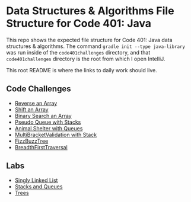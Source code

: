 # Data Structures & Algorithms File Structure for Code 401: Java

This repo shows the expected file structure for Code 401: Java data structures & algorithms. The command `gradle init --type java-library` was run inside of the `code401challenges` directory, and that `code401challenges` directory is the root from which I open IntelliJ.

This root README is where the links to daily work should live.

## Code Challenges 
* [Reverse an Array](./readmes/arrayreverse_README.md)
* [Shift an Array](./readmes/arrayshift_README.md)
* [Binary Search an Array](./readmes/binarysearch_README.md)
* [Pseudo Queue with Stacks](./data-structures/stacksandqueues/readmes/pseudoqueue_README.md)
* [Animal Shelter with Queues](./data-structures/stacksandqueues/readmes/animalshelter_README.md)
* [MultiBracketValidation with Stack](./data-structures/stacksandqueues/readmes/multibracketvalidation_README.md)
* [FizzBuzzTree](./data-structures/tree/readmes/fizzbuzztree_README.md)
* [BreadthFirstTraversal](./data-structures/tree/readmes/breadthfirsttraversal_README.md)

## Labs
* [Singly Linked List](./data-structures/linked-list/linkedlist_README.md)
* [Stacks and Queues](./data-structures/stacksandqueues/readmes/stacksandqueues_README.md)
* [Trees](./data-structures/tree/readmes/trees_README.md)




